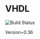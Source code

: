 # VHDL

![Build Status](https://travis-ci.org/cyber-dojo-languages/vhdl.svg?branch=master)

Version=0.36
